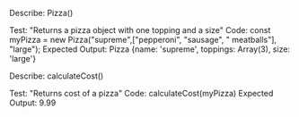 Describe: Pizza()

Test: "Returns a pizza object with one topping and a size" 
Code: const myPizza = new Pizza("supreme",["pepperoni", "sausage", " meatballs"], "large");
Expected Output: Pizza {name: 'supreme', toppings: Array(3), size: 'large'}

Describe: calculateCost()

Test: "Returns cost of a pizza" 
Code: calculateCost(myPizza)
Expected Output: 9.99


